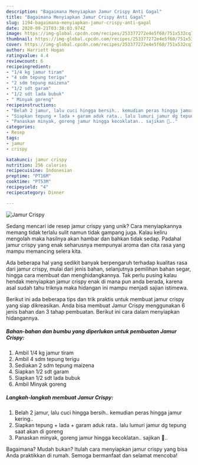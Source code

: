 ```yaml
---
description: "Bagaimana Menyiapkan Jamur Crispy Anti Gagal"
title: "Bagaimana Menyiapkan Jamur Crispy Anti Gagal"
slug: 1194-bagaimana-menyiapkan-jamur-crispy-anti-gagal
date: 2020-09-21T03:38:03.974Z
image: https://img-global.cpcdn.com/recipes/253377272e4e5f60/751x532cq70/jamur-crispy-foto-resep-utama.jpg
thumbnail: https://img-global.cpcdn.com/recipes/253377272e4e5f60/751x532cq70/jamur-crispy-foto-resep-utama.jpg
cover: https://img-global.cpcdn.com/recipes/253377272e4e5f60/751x532cq70/jamur-crispy-foto-resep-utama.jpg
author: Harriett Hogan
ratingvalue: 4.4
reviewcount: 6
recipeingredient:
- "1/4 kg jamur tiram"
- "4 sdm tepung terigu"
- "2 sdm tepung maizena"
- "1/2 sdt garam"
- "1/2 sdt lada bubuk"
- " Minyak goreng"
recipeinstructions:
- "Belah 2 jamur, lalu cuci hingga bersih.. kemudian peras hingga jamur kering.."
- "Siapkan tepung + lada + garam aduk rata.. lalu lumuri jamur dg tepung saat akan di goreng"
- "Panaskan minyak, goreng jamur hingga kecoklatan.. sajikan 💛.."
categories:
- Resep
tags:
- jamur
- crispy

katakunci: jamur crispy 
nutrition: 256 calories
recipecuisine: Indonesian
preptime: "PT16M"
cooktime: "PT53M"
recipeyield: "4"
recipecategory: Dinner

---
```



![Jamur Crispy](https://img-global.cpcdn.com/recipes/253377272e4e5f60/751x532cq70/jamur-crispy-foto-resep-utama.jpg)

Sedang mencari ide resep jamur crispy yang unik? Cara menyiapkannya memang tidak terlalu sulit namun tidak gampang juga. Kalau keliru mengolah maka hasilnya akan hambar dan bahkan tidak sedap. Padahal jamur crispy yang enak seharusnya mempunyai aroma dan cita rasa yang mampu memancing selera kita.

Ada beberapa hal yang sedikit banyak berpengaruh terhadap kualitas rasa dari jamur crispy, mulai dari jenis bahan, selanjutnya pemilihan bahan segar, hingga cara membuat dan menghidangkannya. Tak perlu pusing kalau hendak menyiapkan jamur crispy enak di mana pun anda berada, karena asal sudah tahu triknya maka hidangan ini mampu menjadi sajian istimewa.




Berikut ini ada beberapa tips dan trik praktis untuk membuat jamur crispy yang siap dikreasikan. Anda bisa membuat Jamur Crispy menggunakan 6 jenis bahan dan 3 tahap pembuatan. Berikut ini cara dalam menyiapkan hidangannya.

<!--inarticleads1-->

##### Bahan-bahan dan bumbu yang diperlukan untuk pembuatan Jamur Crispy:

1. Ambil 1/4 kg jamur tiram
1. Ambil 4 sdm tepung terigu
1. Sediakan 2 sdm tepung maizena
1. Siapkan 1/2 sdt garam
1. Siapkan 1/2 sdt lada bubuk
1. Ambil  Minyak goreng




<!--inarticleads2-->

##### Langkah-langkah membuat Jamur Crispy:

1. Belah 2 jamur, lalu cuci hingga bersih.. kemudian peras hingga jamur kering..
1. Siapkan tepung + lada + garam aduk rata.. lalu lumuri jamur dg tepung saat akan di goreng
1. Panaskan minyak, goreng jamur hingga kecoklatan.. sajikan 💛..




Bagaimana? Mudah bukan? Itulah cara menyiapkan jamur crispy yang bisa Anda praktikkan di rumah. Semoga bermanfaat dan selamat mencoba!
